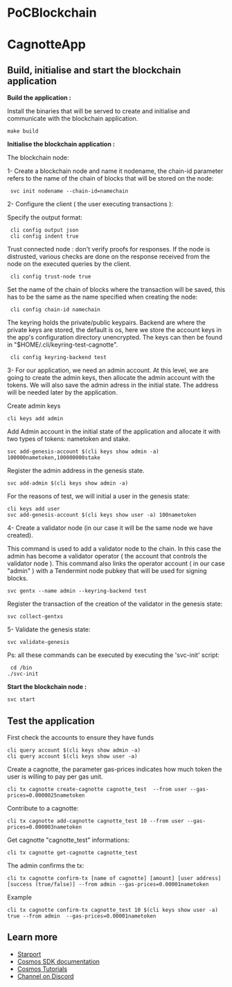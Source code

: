 # PoCBlockchain

# CagnotteApp




## Build, initialise and start the blockchain application

  **Build the application :**
  
  Install the binaries that will be served to create and initialise and communicate with the blockchain application.
   
    make build
  **Initialise the blockchain application :** 
 
 
  The blockchain node:
  
  1- Create a blockchain node and name it nodename, the chain-id parameter refers to the name of the chain of blocks that will be stored on the node:
  
     svc init nodename --chain-id=namechain
     
  2- Configure the client ( the user executing transactions ):
  
   Specify the output format:
    
     cli config output json
     cli config indent true
   
   Trust connected node : don't verify proofs for responses. If the node is distrusted, various checks are done on the response received from the node on the        executed queries by the client.
     
     cli config trust-node true
     
   Set the name of the chain of blocks where the transaction will be saved, this has to be the same as the name specified when creating the node:
   
     cli config chain-id namechain
     
   The keyring holds the private/public keypairs. Backend are where the private keys are stored, the default is os,
   here we store the account keys in the app's configuration directory unencrypted. The keys can then be found in "$HOME/.cli/keyring-test-cagnotte".
   
     cli config keyring-backend test
     
  3- For our application, we need an admin account. At this level, we are going to create the admin keys, then allocate the admin account 
  with the tokens. We will also save the admin adress in the initial state. The address will be needed later by the application.
   
   Create admin keys
   
    cli keys add admin
   Add Admin account in the initial state of the application and allocate it with two types of tokens: nametoken and stake.
   
    svc add-genesis-account $(cli keys show admin -a) 100000nametoken,100000000stake
    
   Register the admin address in the genesis state.
   
    svc add-admin $(cli keys show admin -a)
    
   For the reasons of test, we will initial a user in the genesis state:
   
    cli keys add user
    svc add-genesis-account $(cli keys show user -a) 100nametoken
    
    
   4- Create a validator node (in our case it will be the same node we have created).
   
   This command is used to add a validator node to the chain. In this case the admin has become a validator operator ( the account that controls the validator node ).
   This command also links the operator account ( in our case "admin" ) with a Tendermint node pubkey that will be used for signing blocks.
   
    svc gentx --name admin --keyring-backend test
    
   Register the transaction of the creation of the validator in the genesis state:
  
    svc collect-gentxs
    
   5- Validate the genesis state:
   
    svc validate-genesis
  
  Ps: all these commands can be executed by executing the 'svc-init' script:
  
     cd /bin
    ./svc-init
    
  **Start the blockchain node :**
   
    svc start
    


## Test the application 

First check the accounts to ensure they have funds 
 
    cli query account $(cli keys show admin -a)
    cli query account $(cli keys show user -a)

Create a cagnotte, the parameter gas-prices indicates how much token the user is willing to pay per gas unit. 

    cli tx cagnotte create-cagnotte cagnotte_test  --from user --gas-prices=0.0000025nametoken

Contribute to a cagnotte: 

    cli tx cagnotte add-cagnotte cagnotte_test 10 --from user --gas-prices=0.000003nametoken
    
Get cagnotte "cagnotte_test" informations:

    cli tx cagnotte get-cagnotte cagnotte_test

The admin confirms the tx:

    cli tx cagnotte confirm-tx [name of cagnotte] [amount] [user address] [success (true/false)] --from admin --gas-prices=0.00001nametoken
   
   Example
   
    cli tx cagnotte confirm-tx cagnotte_test 10 $(cli keys show user -a) true --from admin  --gas-prices=0.00001nametoken
    
 

## Learn more

- [Starport](https://github.com/tendermint/starport)
- [Cosmos SDK documentation](https://docs.cosmos.network)
- [Cosmos Tutorials](https://tutorials.cosmos.network)
- [Channel on Discord](https://discord.gg/W8trcGV)
